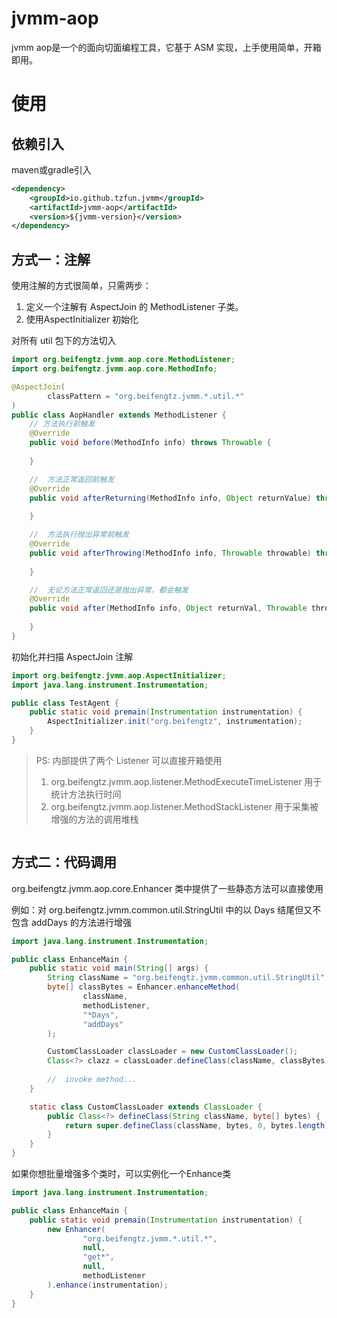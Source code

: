 # jvmm-aop

jvmm aop是一个的面向切面编程工具，它基于 ASM 实现，上手使用简单，开箱即用。

# 使用

## 依赖引入

maven或gradle引入
```xml
<dependency>
    <groupId>io.github.tzfun.jvmm</groupId>
    <artifactId>jvmm-aop</artifactId>
    <version>${jvmm-version}</version>
</dependency>
```

## 方式一：注解

使用注解的方式很简单，只需两步： 
1. 定义一个注解有 AspectJoin 的 MethodListener 子类。
2. 使用AspectInitializer 初始化

对所有 util 包下的方法切入
```java
import org.beifengtz.jvmm.aop.core.MethodListener;
import org.beifengtz.jvmm.aop.core.MethodInfo;

@AspectJoin(
        classPattern = "org.beifengtz.jvmm.*.util.*"
)
public class AopHandler extends MethodListener {
    // 方法执行前触发
    @Override
    public void before(MethodInfo info) throws Throwable {
        
    }

    //  方法正常返回前触发
    @Override
    public void afterReturning(MethodInfo info, Object returnValue) throws Throwable {
        
    }

    //  方法执行抛出异常前触发
    @Override
    public void afterThrowing(MethodInfo info, Throwable throwable) throws Throwable {
        
    }

    //  无论方法正常返回还是抛出异常，都会触发
    @Override
    public void after(MethodInfo info, Object returnVal, Throwable throwable) throws Throwable {
        
    }
}
```

初始化并扫描 AspectJoin 注解
```java
import org.beifengtz.jvmm.aop.AspectInitializer;
import java.lang.instrument.Instrumentation;

public class TestAgent {
    public static void premain(Instrumentation instrumentation) {
        AspectInitializer.init("org.beifengtz", instrumentation);
    }
}
```

> PS: 内部提供了两个 Listener 可以直接开箱使用
> 1. org.beifengtz.jvmm.aop.listener.MethodExecuteTimeListener 用于统计方法执行时间
> 2. org.beifengtz.jvmm.aop.listener.MethodStackListener 用于采集被增强的方法的调用堆栈

```java

```
## 方式二：代码调用

org.beifengtz.jvmm.aop.core.Enhancer 类中提供了一些静态方法可以直接使用

例如：对 org.beifengtz.jvmm.common.util.StringUtil 中的以 Days 结尾但又不包含 addDays 的方法进行增强

```java
import java.lang.instrument.Instrumentation;

public class EnhanceMain {
    public static void main(String[] args) {
        String className = "org.beifengtz.jvmm.common.util.StringUtil";
        byte[] classBytes = Enhancer.enhanceMethod(
                className,
                methodListener,
                "*Days",
                "addDays"
        );

        CustomClassLoader classLoader = new CustomClassLoader();
        Class<?> clazz = classLoader.defineClass(className, classBytes);
        
        //  invoke method...
    }

    static class CustomClassLoader extends ClassLoader {
        public Class<?> defineClass(String className, byte[] bytes) {
            return super.defineClass(className, bytes, 0, bytes.length);
        }
    }
}
```

如果你想批量增强多个类时，可以实例化一个Enhance类

```java
import java.lang.instrument.Instrumentation;

public class EnhanceMain {
    public static void premain(Instrumentation instrumentation) {
        new Enhancer(
                "org.beifengtz.jvmm.*.util.*",
                null,
                "get*",
                null,
                methodListener
        ).enhance(instrumentation);
    }
}
```
